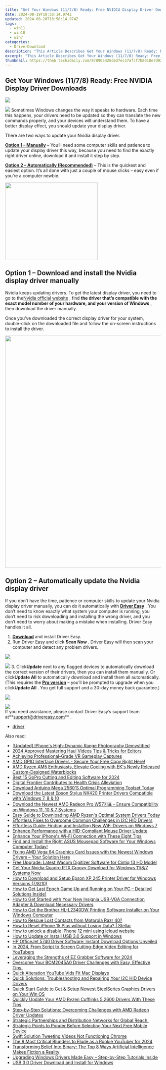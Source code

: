 ```yaml
---
title: "Get Your Windows (11/7/8) Ready: Free NVIDIA Display Driver Downloads!"
date: 2024-08-19T10:58:14.974Z
updated: 2024-08-20T10:58:14.974Z
tags:
  - win11
  - win10
  - win7
categories:
  - DriverDownload
description: "This Article Describes Get Your Windows (11/7/8) Ready: Free NVIDIA Display Driver Downloads!"
excerpt: "This Article Describes Get Your Windows (11/7/8) Ready: Free NVIDIA Display Driver Downloads!"
thumbnail: https://thmb.techidaily.com/878905428de37ec37afcf7b8018e7d924bf2c1ca322a8100dfaafbd0ac4bcb97.jpg
---
```


## Get Your Windows (11/7/8) Ready: Free NVIDIA Display Driver Downloads

<!-- affiliate ads begin -->
<a href="https://shop.systoolsgroup.com/affiliate.php?ACCOUNT=SYSTOOBY&AFFILIATE=108875&PATH=https%3A%2F%2Fwww.systoolsgroup.com%3FAFFILIATE%3D108875%26RESOURCE%3DSysTools%2BGmail%2BBackup"><img src="https://www.systoolsgroup.com/box/gmail-backup.png" border="0"></a>
<!-- affiliate ads end -->
![](https://images.drivereasy.com/wp-content/uploads/2018/08/img_5b7e946a16130-300x190.jpg) Sometimes Windows changes the way it speaks to hardware. Each time this happens, your drivers need to be updated so they can translate the new commands properly, and your devices will understand them. To have a better display effect, you should update your display driver.

There are two ways to update your Nvidia display driver.

[**Option 1 – Manually**](https://tools.techidaily.com/drivereasy/download/) – You’ll need some computer skills and patience to update your display driver this way, because you need to find the exactly right driver online, download it and install it step by step.

[**Option 2 – Automatically (Recommended)**](https://www.drivereasy.com/knowledge/nvidia-display-driver-download-and-install-for-windows/#o2) – This is the quickest and easiest option. It’s all done with just a couple of mouse clicks – easy even if you’re a computer newbie.

<!-- affiliate ads begin -->
<a href="https://modlily.sjv.io/c/5597632/1997817/17059" target="_top" id="1997817"><img src="//a.impactradius-go.com/display-ad/17059-1997817" border="0" alt="" width="300" height="250"/></a><img height="0" width="0" src="https://imp.pxf.io/i/5597632/1997817/17059" style="position:absolute;visibility:hidden;" border="0" />
<!-- affiliate ads end -->
## Option 1 – Download and install the Nvidia display driver manually

 Nvidia keeps updating drivers. To get the latest display driver, you need to go to the[Nvidia official website](https://www.nvidia.com/Download/index.aspx?lang=en-us) , find **the driver that’s compatible with the exact model number of your hardware, and your version of Windows** , then download the driver manually.

 Once you’ve downloaded the correct display driver for your system, double-click on the downloaded file and follow the on-screen instructions to install the driver.

<!-- affiliate ads begin -->
<a href="https://zebaoaffiliateprogram.pxf.io/c/5597632/1853659/21526" target="_top" id="1853659"><img src="//a.impactradius-go.com/display-ad/21526-1853659" border="0" alt="" width="1920" height="750"/></a><img height="0" width="0" src="https://imp.pxf.io/i/5597632/1853659/21526" style="position:absolute;visibility:hidden;" border="0" />
<!-- affiliate ads end -->
## Option 2 – Automatically update the Nvidia display driver

 If you don’t have the time, patience or computer skills to update your Nvidia display driver manually, you can do it automatically with **[Driver Easy](https://tools.techidaily.com/drivereasy/download/)**  . You don’t need to know exactly what system your computer is running, you don’t need to risk downloading and installing the wrong driver, and you don’t need to worry about making a mistake when installing. Driver Easy handles it all.

1. **[Download](https://tools.techidaily.com/drivereasy/download/)**  and install Driver Easy.
2. Run Driver Easy and click **Scan Now** . Driver Easy will then scan your computer and detect any problem drivers.  
<!-- affiliate ads begin -->
<a href="https://estore.winxdvd.com/order/checkout.php?PRODS=12653853&QTY=1&AFFILIATE=108875&CART=1"><img src="https://secure.avangate.com/images/merchant/bcb41ccdc4363c6848a1d760f26c28a0/products/14_videoproc-converter-ai-box.png" border="0"></a>
<!-- affiliate ads end -->
![](https://images.drivereasy.com/wp-content/uploads/2018/09/img_5ba09ca3136e1.jpg)
3. Click**Update** next to any flagged devices to automatically download the correct version of their drivers, then you can install them manually. Or click**Update All** to automatically download and install them all automatically. (This requires the **[Pro version](https://tools.techidaily.com/drivereasy/download/)**  – you’ll be prompted to upgrade when you click**Update All** . You get full support and a 30-day money back guarantee.)  
<!-- affiliate ads begin -->
<a href="https://shop.mondly.com/affiliate.php?ACCOUNT=ATISTUDI&AFFILIATE=108875&PATH=https%3A%2F%2Fwww.mondly.com%3FAFFILIATE%3D108875%26RESOURCE%3D%2BGeneral%2B970x90%2B"><img src="https://secure.avangate.com/images/merchant/69c418c33ec2e1a4267fa9bb77fa1428/general-970x90.gif" border="0"></a>
<!-- affiliate ads end -->
![](https://images.drivereasy.com/wp-content/uploads/2018/09/img_5bacace00b167.jpg)  
 If you need assistance, please contact Driver Easy’s support team at**<support@drivereasy.com>** .

* [driver](https://tools.techidaily.com/drivereasy/download/)

<ins class="adsbygoogle"
     style="display:block"
     data-ad-format="autorelaxed"
     data-ad-client="ca-pub-7571918770474297"
     data-ad-slot="1223367746"></ins>



<ins class="adsbygoogle"
     style="display:block"
     data-ad-client="ca-pub-7571918770474297"
     data-ad-slot="8358498916"
     data-ad-format="auto"
     data-full-width-responsive="true"></ins>

<span class="atpl-alsoreadstyle">Also read:</span>
<div><ul>
<li><a href="https://extra-guidance.techidaily.com/updated-iphones-high-dynamic-range-photography-demystified/"><u>[Updated] IPhone's High-Dynamic Range Photography Demystified</u></a></li>
<li><a href="https://extra-support.techidaily.com/2024-approved-mastering-haul-videos-tips-and-tricks-for-editors/"><u>2024 Approved  Mastering Haul Videos  Tips & Tricks for Editors</u></a></li>
<li><a href="https://screen-capture.techidaily.com/achieving-professional-grade-vr-gameplay-captures/"><u>Achieving Professional-Grade VR Gameplay Captures</u></a></li>
<li><a href="https://hardware-help.techidaily.com/amd-gpio-interface-drivers-secure-your-free-copy-right-here/"><u>AMD GPIO Interface Drivers - Secure Your Free Copy Right Here!</u></a></li>
<li><a href="https://hardware-tips.techidaily.com/amd-ryzen-am5-enthusiasts-elevate-cooling-with-eks-newly-released-custom-designed-waterblocks/"><u>AMD Ryzen AM5 Enthusiasts, Elevate Cooling with EK's Newly Released Custom-Designed Waterblocks</u></a></li>
<li><a href="https://fox-cloud.techidaily.com/best-15-gopro-cutting-and-editing-software-for-2024/"><u>Best 15 GoPro Cutting and Editing Software for 2024</u></a></li>
<li><a href="https://facebook.techidaily.com/digital-frontier-contributes-to-health-crisis-alleviation/"><u>Digital Frontier Contributes to Health Crisis Alleviation</u></a></li>
<li><a href="https://hardware-help.techidaily.com/download-arduino-mega-2560s-optimal-programming-toolset-today/"><u>Download Arduino Mega 2560'S Optimal Programming Toolset Today</u></a></li>
<li><a href="https://hardware-help.techidaily.com/download-the-latest-epson-stylus-nx420-printer-drivers-compatible-with-windows-7-8-and-10/"><u>Download the Latest Epson Stylus NX420 Printer Drivers Compatible with Windows 7, 8 & 10</u></a></li>
<li><a href="https://hardware-help.techidaily.com/download-the-newest-amd-radeon-pro-w57-ensure-compatibility-on-windows-11-10-and-7-systems/"><u>Download the Newest AMD Radeon Pro W57지표 - Ensure Compatibility on Windows 11, 10 & 7 Systems</u></a></li>
<li><a href="https://hardware-help.techidaily.com/easy-guide-to-downloading-amd-ryzens-optimal-system-drivers-today/"><u>Easy Guide to Downloading AMD Ryzen's Optimal System Drivers Today</u></a></li>
<li><a href="https://hardware-help.techidaily.com/effortless-fixes-to-overcome-common-challenges-in-i2c-hid-drivers/"><u>Effortless Fixes to Overcome Common Challenges in I2C HID Drivers</u></a></li>
<li><a href="https://hardware-help.techidaily.com/effortless-guide-finding-and-installing-new-wifi-drivers-on-windows-7/"><u>Effortless Guide: Finding and Installing New WiFi Drivers on Windows 7</u></a></li>
<li><a href="https://hardware-help.techidaily.com/enhance-performance-with-a-hid-compliant-mouse-driver-update/"><u>Enhance Performance with a HID-Compliant Mouse Driver Update</u></a></li>
<li><a href="https://fox-that.techidaily.com/enhance-your-iphones-wi-fi-connection-with-these-eight-tips/"><u>Enhance Your iPhone's Wi-Fi Connection with These Eight Tips</u></a></li>
<li><a href="https://hardware-help.techidaily.com/1722978958779-find-and-install-the-right-asus-mousepad-software-for-your-windows-computer-today/"><u>Find and Install the Right ASUS Mousepad Software for Your Windows Computer Today!</u></a></li>
<li><a href="https://hardware-help.techidaily.com/1722966678210-fixing-amd-vega-64-graphics-card-issues-with-the-newest-windows-drivers-your-solution-here/"><u>Fixing AMD Vega 64 Graphics Card Issues with the Newest Windows Drivers – Your Solution Here</u></a></li>
<li><a href="https://hardware-help.techidaily.com/free-upgrade-latest-wacom-digitizer-software-for-cintiq-13-hd-model/"><u>Free Upgrade: Latest Wacom Digitizer Software for Cintiq 13 HD Model</u></a></li>
<li><a href="https://hardware-help.techidaily.com/1722962760451-get-your-nvidia-quadro-rtx-groovy-download-for-windows-1187-systems-now/"><u>Get Your Nvidia Quadro RTX Groovy Download for Windows 11/8/7 Systems Now</u></a></li>
<li><a href="https://hardware-help.techidaily.com/how-to-download-and-setup-epson-xp-245-printer-driver-for-windows-versions-7810/"><u>How to Download and Setup Epson XP 245 Printer Driver for Windows Versions (7/8/10)</u></a></li>
<li><a href="https://win-able.techidaily.com/how-to-get-last-epoch-game-up-and-running-on-your-pc-detailed-solutions-inside/"><u>How to Get Last Epoch Game Up and Running on Your PC – Detailed Solutions Inside!</u></a></li>
<li><a href="https://hardware-help.techidaily.com/how-to-get-started-with-your-new-insignia-usb-vga-connection-adapter-and-download-necessary-drivers/"><u>How to Get Started with Your New Insignia USB-VGA Connection Adapter & Download Necessary Drivers</u></a></li>
<li><a href="https://hardware-help.techidaily.com/how-to-get-the-brother-hl-l2340dw-printing-software-installer-on-your-windows-computer/"><u>How to Get the Brother HL-L2340DW Printing Software Installer on Your Windows Computer</u></a></li>
<li><a href="https://blog-min.techidaily.com/how-to-rescue-lost-contacts-from-motorola-razr-40-by-fonelab-android-recover-contacts/"><u>How to Rescue Lost Contacts from Motorola Razr 40?</u></a></li>
<li><a href="https://blog-min.techidaily.com/how-to-reset-iphone-15-plus-without-losing-data-stellar-by-stellar-data-recovery-ios-iphone-data-recovery/"><u>How to Reset iPhone 15 Plus without Losing Data? | Stellar</u></a></li>
<li><a href="https://review-topics.techidaily.com/how-to-unlock-a-disable-iphone-12-mini-using-icloud-website-by-drfone-ios-unlock-ios-unlock/"><u>How to unlock a disable iPhone 12 mini using icloud website</u></a></li>
<li><a href="https://hardware-help.techidaily.com/how-to-update-or-install-usb-30-support-in-windows/"><u>How to Update or Install USB 3.0 Support in Windows</u></a></li>
<li><a href="https://hardware-help.techidaily.com/hp-officejet-5740-driver-software-instant-download-options-unveiled/"><u>HP OfficeJet 5740 Driver Software: Instant Download Options Unveiled</u></a></li>
<li><a href="https://youtube-stream.techidaily.com/in-2024-from-script-to-screen-cutting-edge-video-editing-for-youtubers/"><u>In 2024, From Script to Screen  Cutting-Edge Video Editing for YouTubers</u></a></li>
<li><a href="https://screen-recording.techidaily.com/leveraging-the-strengths-of-ez-grabber-software-for-2024/"><u>Leveraging the Strengths of EZ Grabber Software for 2024</u></a></li>
<li><a href="https://hardware-help.techidaily.com/overcome-your-bcm2045a0-driver-challenges-with-easy-effective-tips/"><u>Overcome Your BCM2045A0 Driver Challenges with Easy, Effective Tips.</u></a></li>
<li><a href="https://youtube-zero.techidaily.com/-alteration-youtube-vids-fit-mac-displays/"><u>Quick Alteration  YouTube Vids Fit Mac Displays</u></a></li>
<li><a href="https://hardware-help.techidaily.com/quick-solutions-troubleshooting-and-repairing-your-i2c-hid-device-drivers/"><u>Quick Solutions: Troubleshooting and Repairing Your I2C HID Device Drivers</u></a></li>
<li><a href="https://hardware-help.techidaily.com/quick-start-guide-to-get-and-setup-newest-steelseries-graphics-drivers-on-your-win-os/"><u>Quick Start Guide to Get & Setup Newest SteelSeries Graphics Drivers on Your Win OS</u></a></li>
<li><a href="https://hardware-help.techidaily.com/quickly-update-your-amd-ryzen-cufflinks-5-2600-drivers-with-these-tips/"><u>Quickly Update Your AMD Ryzen Cufflinks 5 2600 Drivers With These Tips</u></a></li>
<li><a href="https://hardware-help.techidaily.com/step-by-step-solutions-overcoming-challenges-with-amd-radeon-driver-updates/"><u>Step-by-Step Solutions: Overcoming Challenges with AMD Radeon Driver Updates</u></a></li>
<li><a href="https://hardware-help.techidaily.com/strategic-partnerships-and-distribution-networks-for-global-reach/"><u>Strategic Partnerships and Distribution Networks for Global Reach.</u></a></li>
<li><a href="https://buynow-marvelous.techidaily.com/strategic-points-to-ponder-before-selecting-your-next-free-mobile-device/"><u>Strategic Points to Ponder Before Selecting Your Next Free Mobile Device</u></a></li>
<li><a href="https://twitter-videos.techidaily.com/swift-solution-tweeting-videos-not-functioning-chrome/"><u>Swift Solution  Tweeting Videos Not Functioning Chrome</u></a></li>
<li><a href="https://youtube-lab.techidaily.com/-most-critical-blunders-to-elude-as-a-rookie-youtuber-for-2024/"><u>The 8 Most Critical Blunders to Elude as a Rookie YouTuber for 2024</u></a></li>
<li><a href="https://tech-revival.techidaily.com/transforming-belief-into-binary-the-top-8-ways-artificial-intelligence-makes-fiction-a-reality/"><u>Transforming Belief Into Binary: The Top 8 Ways Artificial Intelligence Makes Fiction a Reality</u></a></li>
<li><a href="https://hardware-help.techidaily.com/upgrading-windows-drivers-made-easy-step-by-step-tutorials-inside/"><u>Upgrading Windows Drivers Made Easy – Step-by-Step Tutorials Inside</u></a></li>
<li><a href="https://hardware-help.techidaily.com/usb-30-driver-download-and-install-for-windows/"><u>USB 3.0 Driver Download and Install for Windows</u></a></li>
</ul></div>
